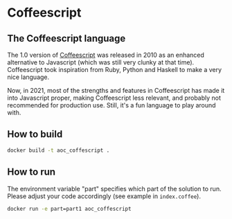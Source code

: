 # Coffeescript

## The Coffeescript language

The 1.0 version of [Coffeescript](https://coffeescript.org/) was released in 2010 as an enhanced
alternative to Javascript (which was still very clunky at that time). Coffeescript took 
inspiration from Ruby, Python and Haskell to make a very nice language. 

Now, in 2021, most of the strengths and features in Coffeescript has made it into Javascript 
proper, making Coffeescript less relevant, and probably not recommended for production use. 
Still, it's a fun language to play around with.

## How to build
```bash
docker build -t aoc_coffescript . 
```

## How to run
The environment variable "part" specifies which part of the solution to run. Please adjust your code accordingly (see example in ``index.coffee``).
```bash
docker run -e part=part1 aoc_coffescript
```
